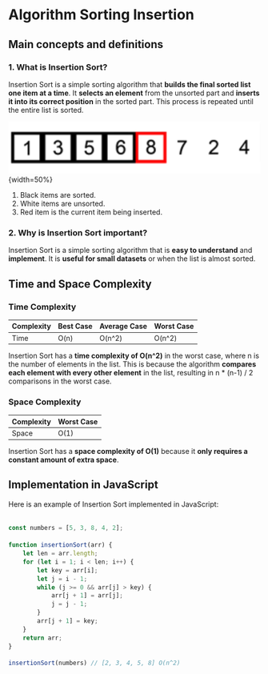 # Algorithm Sorting Insertion

## Main concepts and definitions

### 1. What is Insertion Sort?

Insertion Sort is a simple sorting algorithm that **builds the final sorted list one item at a time**. It **selects an element** from the unsorted part and **inserts it into its correct position** in the sorted part. This process is repeated until the entire list is sorted.

![Insertion Sorting Algorithm](InsertionSortingAlgorithm.png){width=50%}

1. Black items are sorted.
2. White items are unsorted.
3. Red item is the current item being inserted.

### 2. Why is Insertion Sort important?

Insertion Sort is a simple sorting algorithm that is **easy to understand** and **implement**. It is **useful for small datasets** or when the list is almost sorted.

## Time and Space Complexity

### Time Complexity

| Complexity | Best Case | Average Case | Worst Case |
|------------|-----------|--------------|------------|
| Time       | O(n)      | O(n^2)       | O(n^2)     |

Insertion Sort has a **time complexity of O(n^2)** in the worst case, where n is the number of elements in the list. This is because the algorithm **compares each element with every other element** in the list, resulting in n * (n-1) / 2 comparisons in the worst case.

### Space Complexity

| Complexity | Worst Case |
|------------|------------|
| Space      | O(1)       |

Insertion Sort has a **space complexity of O(1)** because it **only requires a constant amount of extra space**.

## Implementation in JavaScript

Here is an example of Insertion Sort implemented in JavaScript:

```javascript

const numbers = [5, 3, 8, 4, 2];

function insertionSort(arr) {
    let len = arr.length;
    for (let i = 1; i < len; i++) {
        let key = arr[i];
        let j = i - 1;
        while (j >= 0 && arr[j] > key) {
            arr[j + 1] = arr[j];
            j = j - 1;
        }
        arr[j + 1] = key;
    }
    return arr;
}

insertionSort(numbers) // [2, 3, 4, 5, 8] O(n^2)
```
